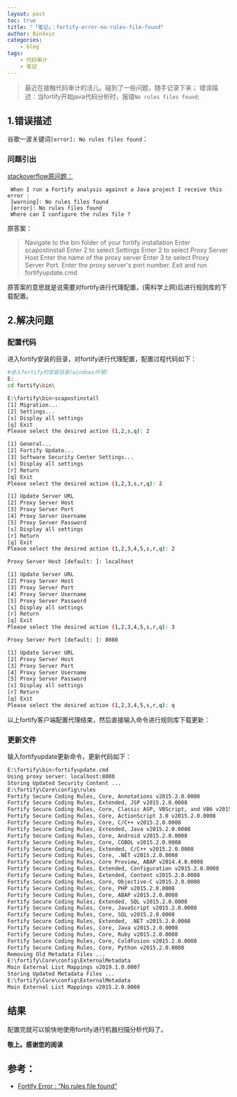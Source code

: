 ```yaml
---
layout: post
toc: true
title: "「笔记」：fortify-error-no-rules-file-found"
author: Bin4xin
categories:
    - blog
tags:
    - 代码审计
    - 笔记
---
```


> 最近在接触代码审计的活儿。碰到了一些问题，随手记录下来；
> 错误描述：当fortify开始java代码分析时，报错`No rules files found`;


## 1.错误描述

谷歌一波关键词`[error]: No rules files found`：

### 问题引出

[stackoverflow原问题：](https://stackoverflow.com/questions/18209159/fortify-error-no-rules-file-found)

```
 When I run a Fortify analysis against a Java project I receive this error :
 [warning]: No rules files found
 [error]: No rules files found
 Where can I configure the rules file ?
```

原答案：

>Navigate to the bin folder of your fortify installation
>Enter scapostinstall
>Enter 2 to select Settings
>Enter 2 to select Proxy Server Host
>Enter the name of the proxy server
>Enter 3 to select Proxy Server Port.
>Enter the proxy server's port number.
>Exit and run fortifyupdate.cmd

原答案的意思就是说需要对fortify进行代理配置，(需科学上网)后进行规则库的下载配置。

## 2.解决问题

### 配置代码
进入fortify安装的目录，对fortify进行代理配置，配置过程代码如下：
```bash
#进入fortify的安装目录(windows环境)
E:
cd fortify\bin\

E:\fortify\bin>scapostinstall
[1] Migration...
[2] Settings...
[s] Display all settings
[q] Exit
Please select the desired action (1,2,s,q): 2

[1] General...
[2] Fortify Update...
[3] Software Security Center Settings...
[s] Display all settings
[r] Return
[q] Exit
Please select the desired action (1,2,3,s,r,q): 2

[1] Update Server URL
[2] Proxy Server Host
[3] Proxy Server Port
[4] Proxy Server Username
[5] Proxy Server Password
[s] Display all settings
[r] Return
[q] Exit
Please select the desired action (1,2,3,4,5,s,r,q): 2

Proxy Server Host [default: ]: localhost

[1] Update Server URL
[2] Proxy Server Host
[3] Proxy Server Port
[4] Proxy Server Username
[5] Proxy Server Password
[s] Display all settings
[r] Return
[q] Exit
Please select the desired action (1,2,3,4,5,s,r,q): 3

Proxy Server Port [default: ]: 8080

[1] Update Server URL
[2] Proxy Server Host
[3] Proxy Server Port
[4] Proxy Server Username
[5] Proxy Server Password
[s] Display all settings
[r] Return
[q] Exit
Please select the desired action (1,2,3,4,5,s,r,q): q
```
以上fortify客户端配置代理结束，然后直接输入命令进行规则库下载更新：

### 更新文件
输入fortifyupdate更新命令，更新代码如下：
```bash
E:\fortify\bin>fortifyupdate.cmd
Using proxy server: localhost:8080
Storing Updated Security Content ...
E:\fortify\Core\config\rules
Fortify Secure Coding Rules, Core, Annotations v2015.2.0.0008
Fortify Secure Coding Rules, Extended, JSP v2015.2.0.0008
Fortify Secure Coding Rules, Core, Classic ASP, VBScript, and VB6 v2015.2.0.0008
Fortify Secure Coding Rules, Core, ActionScript 3.0 v2015.2.0.0008
Fortify Secure Coding Rules, Core, C/C++ v2015.2.0.0008
Fortify Secure Coding Rules, Extended, Java v2015.2.0.0008
Fortify Secure Coding Rules, Core, Android v2015.2.0.0008
Fortify Secure Coding Rules, Core, COBOL v2015.2.0.0008
Fortify Secure Coding Rules, Extended, C/C++ v2015.2.0.0008
Fortify Secure Coding Rules, Core, .NET v2015.2.0.0008
Fortify Secure Coding Rules, Core Preview, ABAP v2014.4.0.0008
Fortify Secure Coding Rules, Extended, Configuration v2015.2.0.0008
Fortify Secure Coding Rules, Extended, Content v2015.2.0.0008
Fortify Secure Coding Rules, Core, Objective-C v2015.2.0.0008
Fortify Secure Coding Rules, Core, PHP v2015.2.0.0008
Fortify Secure Coding Rules, Core, ABAP v2015.2.0.0008
Fortify Secure Coding Rules, Extended, SQL v2015.2.0.0008
Fortify Secure Coding Rules, Core, JavaScript v2015.2.0.0008
Fortify Secure Coding Rules, Core, SQL v2015.2.0.0008
Fortify Secure Coding Rules, Extended, .NET v2015.2.0.0008
Fortify Secure Coding Rules, Core, Java v2015.2.0.0008
Fortify Secure Coding Rules, Core, Ruby v2015.2.0.0008
Fortify Secure Coding Rules, Core, ColdFusion v2015.2.0.0008
Fortify Secure Coding Rules, Core, Python v2015.2.0.0008
Removing Old Metadata Files ...
E:\fortify\Core\config\ExternalMetadata
Main External List Mappings v2019.1.0.0007
Storing Updated Metadata Files ...
E:\fortify\Core\config\ExternalMetadata
Main External List Mappings v2015.2.0.0008
```

## 结果

配置完就可以愉快地使用fortify进行机器扫描分析代码了。

**敬上。感谢您的阅读**

## 参考：

- <a href="https://stackoverflow.com/questions/18209159/fortify-error-no-rules-file-found"> Fortify Error : “No rules file found”</a>

